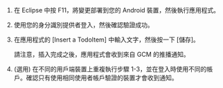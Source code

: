 
1. 在 Eclipse 中按 F11，將變更部署到您的 Android 裝置，然後執行應用程式。

2. 使用您的身分識別提供者登入，然後確認驗證成功。

3. 在應用程式的 [Insert a TodoItem] 中輸入文字，然後按一下 [儲存]。

   	請注意，插入完成之後，應用程式會收到來自 GCM 的推播通知。

4. (選用) 在不同的用戶端裝置上重複執行步驟 1-3，並在登入時使用不同的帳戶。確認只有使用相同使用者帳戶驗證的裝置才會收到通知。

<!---HONumber=July15_HO4-->